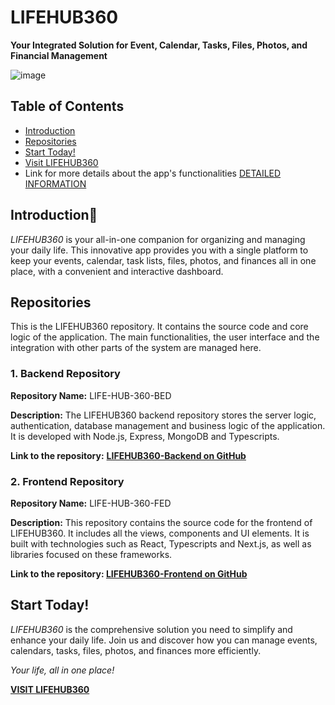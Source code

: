 # **LIFEHUB360**

**Your Integrated Solution for Event, Calendar, Tasks, Files, Photos, and Financial Management**

![image](https://github.com/erickfabiandev/Personal-Project-LIFEHUB360/assets/109047392/e3d89219-b246-4ddb-ac1a-f24ee4611f72)


## Table of Contents
- [Introduction](#introduction)
- [Repositories](#repositories)
- [Start Today!](#start-today)
- [Visit LIFEHUB360](#visit-lifehub360)
- Link for more details about the app's functionalities [DETAILED INFORMATION](https://plausible-macaw-78a.notion.site/LIFEHUB360-dbe4df46de784c9b861a4531f9ea556b?pvs=4)

## Introduction🚀

*LIFEHUB360* is your all-in-one companion for organizing and managing your daily life. This innovative app provides you with a single platform to keep your events, calendar, task lists, files, photos, and finances all in one place, with a convenient and interactive dashboard.


## Repositories

This is the LIFEHUB360 repository. It contains the source code and core logic of the application. The main functionalities, the user interface and the integration with other parts of the system are managed here.

### 1.  Backend Repository

**Repository Name:** LIFE-HUB-360-BED

**Description:** The LIFEHUB360 backend repository stores the server logic, authentication, database management and business logic of the application. It is developed with Node.js, Express, MongoDB and Typescripts.

**Link to the repository:** [**LIFEHUB360-Backend on GitHub**](https://github.com/erickfabiandev/life-hub-360-bed)

### 2.  Frontend Repository

**Repository Name:** LIFE-HUB-360-FED

**Description:** This repository contains the source code for the frontend of LIFEHUB360. It includes all the views, components and UI elements. It is built with technologies such as React, Typescripts and Next.js, as well as libraries focused on these frameworks.

**Link to the repository: [LIFEHUB360-Frontend on GitHub](https://github.com/erickfabiandev/life-hub-360-fed)**

## **Start Today!**

*LIFEHUB360* is the comprehensive solution you need to simplify and enhance your daily life. Join us and discover how you can manage events, calendars, tasks, files, photos, and finances more efficiently.

*Your life, all in one place!*

[**VISIT LIFEHUB360**](https://life-hub-360-fed.vercel.app/)

